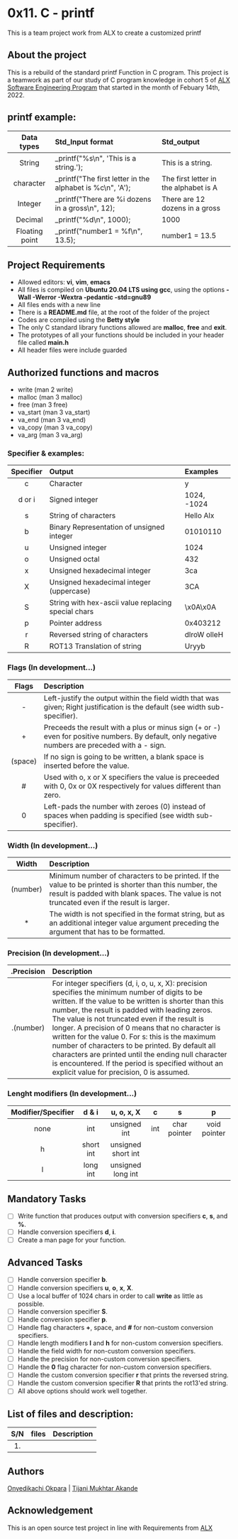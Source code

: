 # 0x11. C - printf 
This is a team project work from ALX to create a customized printf
## About the project
This is a rebuild of the standard printf Function in C program. This project is a teamwork as part of our study of C program knowledge in cohort 5 of [ALX Software Engineering Program](https://www.alxafrica.com/software-engineering-2022) that started in the month of Febuary 14th, 2022.

## printf example:
| Data types     |   Std_Input format                |     Std_output     |
|:--------------:|:----------------------------------|:-------------------|
|  String        | _printf("%s\n", 'This is a string.');| This is a string.|
|  character	 | _printf("The first letter in the alphabet is %c\n", 'A');| The first letter in the alphabet is A|
|  Integer	 | _printf("There are %i dozens in a gross\n", 12);| There are 12 dozens in a gross|
|  Decimal	 | _printf("%d\n", 1000);      | 1000|
|  Floating point| _printf("number1 = %f\n", 13.5);  | number1 = 13.5|

## Project Requirements
* Allowed editors: **vi**, **vim**, **emacs**
* All files is compiled on **Ubuntu 20.04 LTS using gcc**, using the options **-Wall -Werror -Wextra -pedantic -std=gnu89**
* All files ends with a new line
* There is a **README.md** file, at the root of the folder of the project
* Codes are compiled using the **Betty style**
* The only C standard library functions allowed are **malloc**, **free** and **exit**.
* The prototypes of all your functions should be included in your header file called **main.h**
* All header files were include guarded
## Authorized functions and macros
* write (man 2 write)
* malloc (man 3 malloc)
* free (man 3 free)
* va_start (man 3 va_start)
* va_end (man 3 va_end)
* va_copy (man 3 va_copy)
* va_arg (man 3 va_arg)

### Specifier & examples:
|Specifier	 |	Output			     |	     Examples     |
|:--------------:|:----------------------------------|:-------------------|
|c 	         |         Character 	             |     y              |
|d or i         	|Signed integer 	|       1024, -1024|
|s 	      |String of characters                  |    Hello Alx |
|b 	|  Binary Representation of unsigned integer   | 	01010110          |
|u 	|  Unsigned integer 	  |   1024   |
|o 	|  Unsigned octal 	  |   432    |
|x 	|  Unsigned hexadecimal integer  |	3ca   |
|X 	|  Unsigned hexadecimal integer (uppercase)   |  	3CA  |
|S 	|  String with hex-ascii value replacing special chars 	 |     \x0A\x0A   |
|p 	|  Pointer address 	  |        0x403212   |
|r 	|  Reversed string of characters 	|   dlroW olleH    |
|R 	|  ROT13 Translation of string 	  |   Uryyb     |

### Flags (In development...)
|	Flags	 |		Description	      |
|:--------------:|:-----------------------------------|
|- 	|  Left-justify the output within the field width that was given; Right justification is the default (see width sub-specifier). |
|+ 	|  Preceeds the result with a plus or minus sign (+ or -) even for positive numbers. By default, only negative numbers are preceded with a - sign. |
|(space) |	If no sign is going to be written, a blank space is inserted before the value. |
|# 	|  Used with o, x or X specifiers the value is preceeded with 0, 0x or 0X respectively for values different than zero.  |
| 0     |	Left-pads the number with zeroes (0) instead of spaces when padding is specified (see width sub-specifier).  |

### Width (In development...)
|	Width	|			Description		|
|:--------------:|:-----------------------------------|
|(number) 	 |Minimum number of characters to be printed. If the value to be printed is shorter than this number, the result is padded with blank spaces. The value is not truncated even if the result is larger. |
|* 	|   The width is not specified in the format string, but as an additional integer value argument preceding the argument that has to be formatted.  |

### Precision (In development...)
|   .Precision   |	Description		      |
|:--------------:|:-----------------------------------|
|.(number) 	|  For integer specifiers (d, i, o, u, x, X): precision specifies the minimum number of digits to be written. If the value to be written is shorter than this number, the result is padded with leading zeros. The value is not truncated even if the result is longer. A precision of 0 means that no character is written for the value 0. For s: this is the maximum number of characters to be printed. By default all characters are printed until the ending null character is encountered. If the period is specified without an explicit value for precision, 0 is assumed.  |

### Lenght modifiers (In development...)
|   Modifier/Specifier  |  d & i  |  u, o, x, X  |  c   |   s   |   p   |
|:--------------:|:--------:|:-------------:|:---------:|:--------:|:-----------:|
|none 	|  int 	|  unsigned int |  int  |    char pointer  | 	void pointer  |
|h 	|short int | unsigned short int|    |      |     | 			
|l 	|long int  |	unsigned long int   |      |	 |       |

## Mandatory Tasks
- [ ] Write function that produces output with conversion specifiers **c**, **s**, and **%**.
- [ ] Handle conversion specifiers **d**, **i**.
- [ ] Create a man page for your function.

## Advanced Tasks
- [ ] Handle conversion specifier **b**.
- [ ] Handle conversion specifiers **u**, **o**, **x**, **X**.
- [ ] Use a local buffer of 1024 chars in order to call **write** as little as possible.
- [ ] Handle conversion specifier **S**.
- [ ] Handle conversion specifier **p**.
- [ ] Handle flag characters **+**, space, and **#** for non-custom conversion specifiers.
- [ ] Handle length modifiers **l** and **h** for non-custom conversion specifiers.
- [ ] Handle the field width for non-custom conversion specifiers.
- [ ] Handle the precision for non-custom conversion specifiers.
- [ ] Handle the **0** flag character for non-custom conversion specifiers.
- [ ] Handle the custom conversion specifier **r** that prints the reversed string.
- [ ] Handle the custom conversion specifier **R** that prints the rot13'ed string.
- [ ] All above options should work well together.

## List of files and description:
| S/N   |       files          |        Description  |
|:-----:|:--------------------:|:--------------------|
|  1.   |		       |		     |


## Authors
[Onyedikachi Okpara](https://github.com/Dikachis) | [Tijani Mukhtar Akande](https://github.com/tijanimukhtarakande)


## Acknowledgement
This is an open source test project in line with Requirements from [ALX](https://alxafrica.com)
